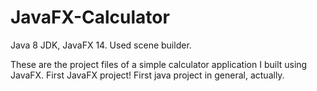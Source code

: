 # JavaFX-Calculator
Java 8 JDK, JavaFX 14. Used scene builder.

These are the project files of a simple calculator application I built using JavaFX.
First JavaFX project! First java project in general, actually.
